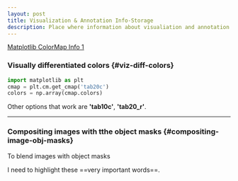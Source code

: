 ```yaml
---
layout: post
title: Visualization & Annotation Info-Storage
description: Place where information about visualiation and annotation are stored
---
```


[Matplotlib ColorMap Info 1](https://stackoverflow.com/questions/43938425/matplotlib-change-colormap-tab20-to-have-three-colors)


###  Visually differentiated colors {#viz-diff-colors}
```python
import matplotlib as plt
cmap = plt.cm.get_cmap('tab20c')
colors = np.array(cmap.colors)
````
Other options that work are <b>'tab10c'</b>, <b>'tab20_r'</b>.

---

### Compositing images with tthe object masks {#compositing-image-obj-masks}

To blend images with object masks

I need to highlight these ==very important words==.

